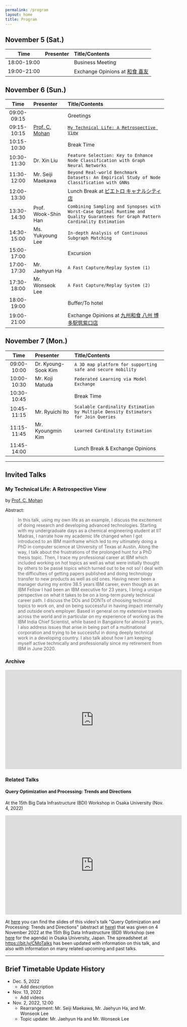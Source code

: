 ```yaml
---
permalink: /program
layout: home
title: Program
---
```


## November 5 (Sat.)

|Time|Presenter|Title/Contents|
|:-:|:-|:-|
|18:00-19:00||Business Meeting|
|19:00-21:00||Exchange Opinions at [和食 喜友](https://tabelog.com/en/fukuoka/A4001/A400101/40006967/)|


## November 6 (Sun.)

|Time|Presenter|Title/Contents|
|:-:|:-|:-|
|09:00-09:15||Greetings|
|09:15-10:15|[Prof. C. Mohan](invitedspeakers.md)|[`My Technical Life: A Retrospective View`](#my-technical-life-a-retrospective-view)|
|10:15-10:30||Break Time|
|10:30-11:30|Dr. Xin Liu|`Feature Selection: Key to Enhance Node Classification with Graph Neural Networks`|
|11:30-12:00|Mr. Seiji Maekawa|`Beyond Real-world Benchmark Datasets: An Empirical Study of Node Classification with GNNs`|
|12:00-13:30||Lunch Break at [ピエトロ キャナルシティ店](https://tabelog.com/en/fukuoka/A4001/A400101/40001241/)|
|13:30-14:30|Prof. Wook-Shin Han|`Combining Sampling and Synopses with Worst-Case Optimal Runtime and Quality Guarantees for Graph Pattern Cardinality Estimation`|
|14:30-15:00|Ms. Yukyoung Lee|`In-depth Analysis of Continuous Subgraph Matching`|
|15:00-17:00||Excursion|
|17:00-17:30|Mr. Jaehyun Ha|`A Fast Capture/Replay System (1)`|
|17:30-18:00|Mr. Wonseok Lee|`A Fast Capture/Replay System (2)`|
|18:00-19:00||Buffer/To hotel|
|19:00-21:00||Exchange Opinions at [九州和食 八州 博多駅筑紫口店](https://tabelog.com/en/fukuoka/A4001/A400101/40046598/)|


## November 7 (Mon.)

|Time|Presenter|Title/Contents|
|:-:|:-|:-|
|09:00-10:00|Dr. Kyoung-Sook Kim|`A 3D map platform for supporting safe and secure mobility`|
|10:00-10:30|Mr. Koji Matuda|`Federated Learning via Model Exchange`|
|10:30-10:45||Break Time|
|10:45-11:15|Mr. Ryuichi Ito|`Scalable Cardinality Estimation by Multiple Density Estimators for Join Queries`|
|11:15-11:45|Mr. Kyoungmin Kim|`Learned Cardinality Estimation`|
|11:45-14:00||Lunch Break & Exchange Opinions|


---


## Invited Talks

### My Technical Life: A Retrospective View
by [Prof. C. Mohan](invitedspeakers.md)

Abstract:
> In this talk, using my own life as an example, I discuss the excitement of doing research and developing advanced technologies. Starting with my undergraduate days as a chemical engineering student at IIT Madras, I narrate how my academic life changed when I got introduced to an IBM mainframe which led to my ultimately doing a PhD in computer science at University of Texas at Austin. Along the way, I talk about the frustrations of the prolonged hunt for a PhD thesis topic. Then, I trace my professional career at IBM which included working on hot topics as well as what were initially thought by others to be passé topics which turned out to be not so! I deal with the difficulties of getting papers published and doing technology transfer to new products as well as old ones. Having never been a manager during my entire 38.5 years IBM career, even though as an IBM Fellow I had been an IBM executive for 23 years, I bring a unique perspective on what it takes to be on a long-term purely technical career path. I discuss the DOs and DONTs of choosing technical topics to work on, and on being successful in having impact internally and outside one’s employer. Based in general on my extensive travels across the world and in particular on my experience of working as the IBM India Chief Scientist, while based in Bangalore for almost 3 years, I also address issues that arise in being part of a multinational corporation and trying to be successful in doing deeply technical work in a developing country. I also talk about how I am keeping myself active technically and professionally since my retirement from IBM in June 2020.


### Archive
<iframe width="560" height="315" src="https://www.youtube.com/embed/v8_s_sGkC0A" title="YouTube video player" frameborder="0" allow="accelerometer; autoplay; clipboard-write; encrypted-media; gyroscope; picture-in-picture" allowfullscreen></iframe>


### Related Talks
#### Query Optimization and Processing: Trends and Directions
At the 15th Big Data Infrastructure (BDI) Workshop in Osaka University (Nov. 4, 2022)
<iframe width="560" height="315" src="https://www.youtube.com/embed/5ZoSOSlO6GI" title="YouTube video player" frameborder="0" allow="accelerometer; autoplay; clipboard-write; encrypted-media; gyroscope; picture-in-picture" allowfullscreen></iframe>

At [here](https://bit.ly/pptQOP) you can find the slides of this video's talk "Query Optimization and Processing: Trends and Directions" (abstract at [here](https://bit.ly/CMqopA)) that was given on 4 November 2022 at the 15th Big Data Infrastructure (BDI) Workshop (see [here](https://bit.ly/3SAzP0Z) for the agenda) in Osaka University, Japan. The spreadsheet at https://bit.ly/CMoTalks has been updated with information on this talk, and also with information on many related upcoming and past talks. 


---


## Brief Timetable Update History
* Dec. 5, 2022
    * Add description
* Nov. 13, 2022
    * Add videos
* Nov. 2, 2022, 12:00
    * Rearrangement: Mr. Seiji Maekawa, Mr. Jaehyun Ha, and Mr. Wonseok Lee
    * Topic update: Mr. Jaehyun Ha and Mr. Wonseok Lee
